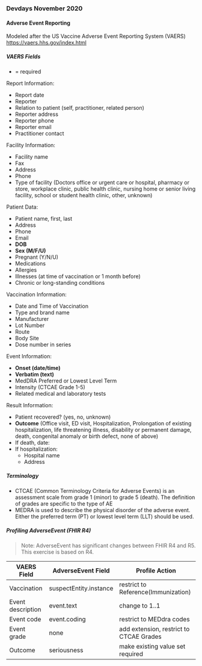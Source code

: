 ### Devdays November 2020


#### Adverse Event Reporting

Modeled after the US Vaccine Adverse Event Reporting System (VAERS) https://vaers.hhs.gov/index.html

##### VAERS Fields

* = required

Report Information:
* Report date
* Reporter
* Relation to patient (self, practitioner, related person)
* Reporter address
* Reporter phone
* Reporter email
* Practitioner contact

Facility Information:
* Facility name
* Fax
* Address
* Phone
* Type of facility (Doctors office or urgent care or hospital, pharmacy or store, workplace clinic, public health clinic, nursing home or senior living facility, school or student health clinic, other, unknown)

Patient Data:
* Patient name, first, last
* Address
* Phone 
* Email
* **DOB**
* **Sex (M/F/U)**
* Pregnant (Y/N/U)
* Medications
* Allergies
* Illnesses (at time of vaccination or 1 month before)
* Chronic or long-standing conditions

Vaccination Information:
* Date and Time of Vaccination
* Type and brand name
* Manufacturer
* Lot Number
* Route
* Body Site
* Dose number in series

Event Information:
* **Onset (date/time)**
* **Verbatim (text)**
* MedDRA Preferred or Lowest Level Term
* Intensity (CTCAE Grade 1-5)
* Related medical and laboratory tests

Result Information:
* Patient recovered? (yes, no, unknown)
* **Outcome** (Office visit, ED visit, Hospitalization, Prolongation of existing hospitalization, life threatening illness, disability or permanent damage, death, congenital anomaly or birth defect, none of above)
* If death, date:
* If hospitalization:
  * Hospital name
  * Address


##### Terminology

* CTCAE (Common Terminology Criteria for Adverse Events) is an assessment scale from grade 1 (minor) to grade 5 (death). The definition of grades are specific to the type of AE
* MEDRA is used to describe the physical disorder of the adverse event. Either the preferred term (PT) or lowest level term (LLT) should be used.

##### Profiling AdverseEvent (FHIR R4)

> Note: AdverseEvent has significant changes between FHIR R4 and R5. This exercise is based on R4.

| VAERS Field  | AdverseEvent Field | Profile Action |
|--------------|--------------------|----------------|
| Vaccination  | suspectEntity.instance | restrict to Reference(Immunization) |
| Event description | event.text  | change to 1..1
| Event code |  event.coding  | restrict to MEDdra codes |
| Event grade |  none  |  add extension, restrict to CTCAE Grades |
| Outcome | seriousness | make existing value set required |

